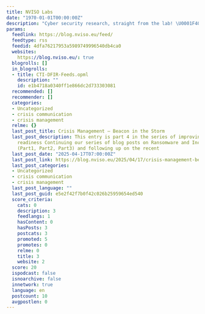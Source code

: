 ```yaml
---
title: NVISO Labs
date: "1970-01-01T00:00:00Z"
description: "Cyber security research, straight from the lab! \U0001F400"
params:
  feedlink: https://blog.nviso.eu/feed/
  feedtype: rss
  feedid: 4dfa76217953a5989749996540db4ca0
  websites:
    https://blog.nviso.eu/: true
  blogrolls: []
  in_blogrolls:
  - title: CTI-DFIR-Feeds.opml
    description: ""
    id: e1b4718a0340ff1e866dc2d733303081
  recommended: []
  recommender: []
  categories:
  - Uncategorized
  - crisis communication
  - crisis management
  relme: {}
  last_post_title: Crisis Management – Beacon in the Storm
  last_post_description: This entry is part 4 in the series of improving your Ransomware
    readiness Continuing our series of blog posts on Ransomware and Incident Response
    (Part1, Part2, Part3) and following up on the recent
  last_post_date: "2025-04-17T07:00:00Z"
  last_post_link: https://blog.nviso.eu/2025/04/17/crisis-management-beacon-in-the-storm/
  last_post_categories:
  - Uncategorized
  - crisis communication
  - crisis management
  last_post_language: ""
  last_post_guid: e5e2f42f7b0f42c026b25959654ed540
  score_criteria:
    cats: 0
    description: 3
    feedlangs: 1
    hasContent: 0
    hasPosts: 3
    postcats: 3
    promoted: 5
    promotes: 0
    relme: 0
    title: 3
    website: 2
  score: 20
  ispodcast: false
  isnoarchive: false
  innetwork: true
  language: en
  postcount: 10
  avgpostlen: 0
---
```

